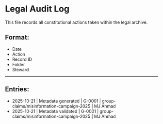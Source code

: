 # Legal Audit Log

This file records all constitutional actions taken within the legal archive.

## Format:
- Date
- Action
- Record ID
- Folder
- Steward

---

## Entries:

- 2025-10-21 | Metadata generated | G-0001 | group-claims/misinformation-campaign-2025 | MJ Ahmad
- 2025-10-21 | Metadata validated | G-0001 | group-claims/misinformation-campaign-2025 | MJ Ahmad

